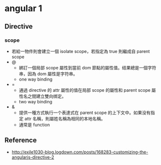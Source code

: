 # angular 1

## Directive
### scope
* 若給一物件則會建立一個 isolate scope，若指定為 true 則繼成自 parent scope
* @
  * 綁訂一個局部 scope 屬性到當前 dom 節點的屬性值。结果總是一個字符串，因為 dom 屬性是字符串。
  * one way binding
* =
  * 通過 directive 的 attr 屬性的值在局部 scope 的屬性和 parent scope 屬性名之間建立雙向绑定。
  * two way binding
* &
  * 提供一種方式執行一个表達式在 parent scope 的上下文中。如果没有指定 attr 名稱，則屬姓名稱為相同的本地名稱。
  * 通常是 function

## Reference
* http://exile1030-blog.logdown.com/posts/168283-customizing-the-angularjs-directive-2
